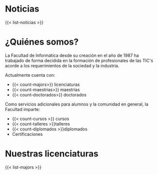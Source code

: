 # Noticias

{{< list-noticias >}}

# ¿Quiénes somos?

La Facultad de Informática desde su creación en el año de 1987 ha trabajado de forma decidida en la formación de profesionales de las TIC's acorde a los requerimientos de la sociedad y la industria.

Actualmente cuenta con: 

- {{< count-majors>}} licenciaturas
- {{< count-maestrias>}} maestrías
- {{< count-doctorados>}} doctorados

Como servicios adicionales para alumnos y la comunidad en general, la Facultad imparte:

- {{< count-cursos >}} cursos 
- {{< count-talleres >}}talleres 
- {{< count-diplomados >}}diplomados 
- Certificaciones

# Nuestras licenciaturas

{{< list-majors >}}
